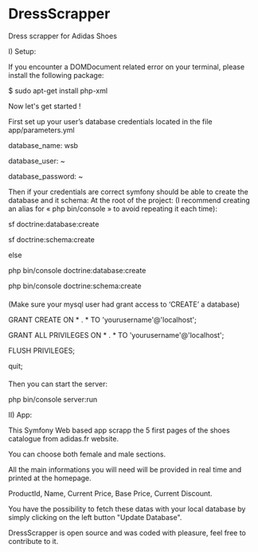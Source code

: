 # DressScrapper
Dress scrapper for Adidas Shoes 

I) Setup:

If you encounter a DOMDocument related error on your terminal, please install the following package:

$ sudo apt-get install php-xml

Now let's get started !

First set up your user’s database credentials located in the file app/parameters.yml

database_name: wsb

database_user: ~

database_password: ~

Then if your credentials are correct symfony should be able to create the database and it schema:
At the root of the project:
(I recommend creating an alias for « php bin/console » to avoid repeating it each time):

sf doctrine:database:create

sf doctrine:schema:create

else

php bin/console doctrine:database:create

php bin/console doctrine:schema:create

####
(Make sure your mysql user had grant access to ‘CREATE’ a database)

GRANT CREATE ON * . * TO 'yourusername'@'localhost';

GRANT ALL PRIVILEGES ON * . * TO 'yourusername'@'localhost';

FLUSH PRIVILEGES;

quit;

####

Then you can start the server:

php bin/console server:run 

II) App:

This Symfony Web based app scrapp the 5 first pages of the shoes catalogue from adidas.fr website.

You can choose both female and male sections.

All the main informations you will need will be provided in real time and printed at the homepage.

ProductId, Name, Current Price, Base Price, Current Discount.

You have the possibility to fetch these datas with your local database by simply clicking on the left button "Update Database".

DressScrapper is open source and was coded with pleasure, feel free to contribute to it.
